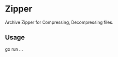 # Zipper
Archive Zipper for Compressing, Decompressing files.
<h2>Usage</h2>
 <p>
   go run <execution.go> <file 1> <file 2> ... <file n>   
</p>
